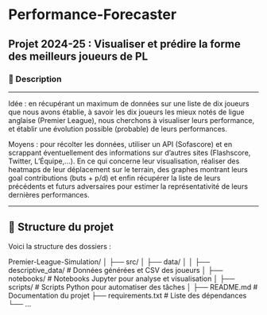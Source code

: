 # Performance-Forecaster

## Projet 2024-25 : Visualiser et prédire la forme des meilleurs joueurs de PL

### 📖 Description

---

Idée : en récupérant un maximum de données sur une liste de dix joueurs que nous avons établie, à savoir les dix joueurs les mieux notés de ligue anglaise (Premier League), nous cherchons à visualiser leurs performance, et établir une évolution possible (probable) de leurs performances.

Moyens : pour récolter les données, utiliser un API (Sofascore) et en scrappant éventuellement des informations sur d’autres sites (Flashscore, Twitter, L’Équipe,...). En ce qui concerne leur visualisation, réaliser des heatmaps de leur déplacement sur le terrain, des graphes montrant leurs goal contributions (buts + p/d) et enfin récupérer la liste de leurs précédents et futurs adversaires pour estimer la représentativité de leurs dernières performances.

---

## 📂 Structure du projet

Voici la structure des dossiers :

Premier-League-Simulation/ │ ├── src/ │ ├── data/ │ │ ├── descriptive_data/ # Données générées et CSV des joueurs │ ├── notebooks/ # Notebooks Jupyter pour analyse et visualisation │ ├── scripts/ # Scripts Python pour automatiser des tâches │ ├── README.md # Documentation du projet ├── requirements.txt # Liste des dépendances └── ...
